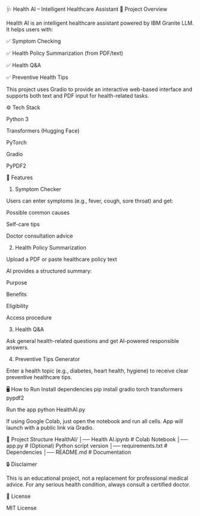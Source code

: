 🩺 Health AI – Intelligent Healthcare Assistant
📌 Project Overview

Health AI is an intelligent healthcare assistant powered by IBM Granite LLM.
It helps users with:

✅ Symptom Checking

✅ Health Policy Summarization (from PDF/text)

✅ Health Q&A

✅ Preventive Health Tips

This project uses Gradio to provide an interactive web-based interface and supports both text and PDF input for health-related tasks.

⚙️ Tech Stack

Python 3

Transformers (Hugging Face)

PyTorch

Gradio

PyPDF2

🚀 Features
1. Symptom Checker

Users can enter symptoms (e.g., fever, cough, sore throat) and get:

Possible common causes

Self-care tips

Doctor consultation advice

2. Health Policy Summarization

Upload a PDF or paste healthcare policy text

AI provides a structured summary:

Purpose

Benefits

Eligibility

Access procedure

3. Health Q&A

Ask general health-related questions and get AI-powered responsible answers.

4. Preventive Tips Generator

Enter a health topic (e.g., diabetes, heart health, hygiene) to receive clear preventive healthcare tips.

🖥️ How to Run
Install dependencies
pip install gradio torch transformers pypdf2

Run the app
python HealthAI.py


If using Google Colab, just open the notebook and run all cells.
App will launch with a public link via Gradio.

📂 Project Structure
HealthAI/
│── Health AI.ipynb         # Colab Notebook
│── app.py                  # (Optional) Python script version
│── requirements.txt        # Dependencies
│── README.md               # Documentation

🔒 Disclaimer

This is an educational project, not a replacement for professional medical advice.
For any serious health condition, always consult a certified doctor.

📜 License

MIT License
